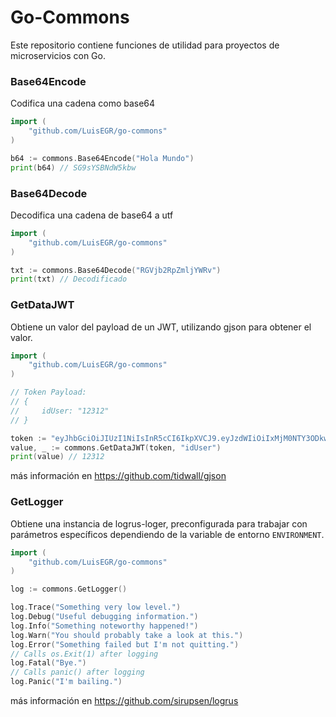 # Go-Commons

Este repositorio contiene funciones de utilidad para proyectos de microservicios con Go.



### Base64Encode 

Codifica una cadena como base64

```go
import (
	"github.com/LuisEGR/go-commons"
)

b64 := commons.Base64Encode("Hola Mundo")
print(b64) // SG9sYSBNdW5kbw
```

### Base64Decode

Decodifica una cadena de base64 a utf
```go
import (
	"github.com/LuisEGR/go-commons"
)

txt := commons.Base64Decode("RGVjb2RpZmljYWRv")
print(txt) // Decodificado
```

### GetDataJWT

Obtiene un valor del payload de un JWT, utilizando gjson para obtener el valor.
```go
import (
	"github.com/LuisEGR/go-commons"
)

// Token Payload:
// {
//     idUser: "12312"
// }

token := "eyJhbGciOiJIUzI1NiIsInR5cCI6IkpXVCJ9.eyJzdWIiOiIxMjM0NTY3ODkwIiwibmFtZSI6IkpvaG4gRG9lIiwiaWF0IjoxNTE2MjM5MDIyLCJpZFVzZXIiOiIxMjMxMiJ9.5cqpNmlEcroWY7w-xj-zkO9p7Vz2-VaOFUOPvOblWzc"
value, _ := commons.GetDataJWT(token, "idUser")
print(value) // 12312
```
más información en https://github.com/tidwall/gjson


### GetLogger
Obtiene una instancia de logrus-loger, preconfigurada para trabajar con parámetros específicos dependiendo de la variable de entorno `ENVIRONMENT`.

```go
import (
	"github.com/LuisEGR/go-commons"
)

log := commons.GetLogger()

log.Trace("Something very low level.")
log.Debug("Useful debugging information.")
log.Info("Something noteworthy happened!")
log.Warn("You should probably take a look at this.")
log.Error("Something failed but I'm not quitting.")
// Calls os.Exit(1) after logging
log.Fatal("Bye.")
// Calls panic() after logging
log.Panic("I'm bailing.")
```
más información en https://github.com/sirupsen/logrus

